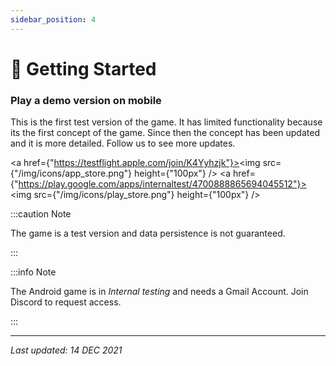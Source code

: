 ```yaml
---
sidebar_position: 4
---
```


# 🚀 Getting Started

### Play a demo version on mobile

This is the first test version of the game. It has limited functionality because its the first concept of the game. Since then the concept has been updated and it is more detailed. Follow us to see more updates.

<a href={"https://testflight.apple.com/join/K4Yyhzjk"}><img src={"/img/icons/app_store.png"} height={"100px"} /></a>
<a href={"https://play.google.com/apps/internaltest/4700888865694045512"}><img src={"/img/icons/play_store.png"} height={"100px"} /></a>

:::caution Note

The game is a test version and data persistence is not guaranteed.

:::

:::info Note

The Android game is in *Internal testing* and needs a Gmail Account. Join Discord to request access.

:::

---

*Last updated: 14 DEC 2021*